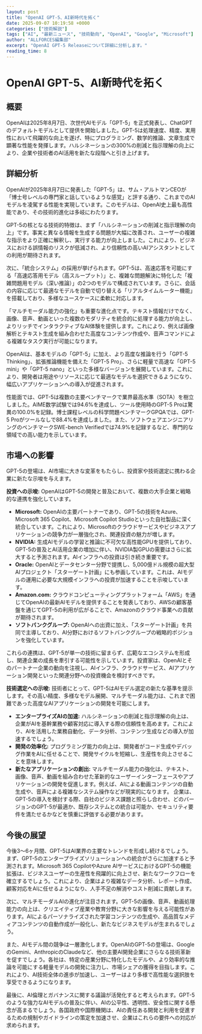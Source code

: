 ```yaml
---
layout: post
title: "OpenAI GPT-5、AI新時代を拓く"
date: 2025-09-07 10:19:58 +0000
categories: ["技術解説"]
tags: ["AI", "最新ニュース", "技術動向", "OpenAI", "Google", "Microsoft"]
author: "ALLFORCES編集部"
excerpt: "OpenAI GPT-5 Releaseについて詳細に分析します。"
reading_time: 8
---
```


# OpenAI GPT-5、AI新時代を拓く

## 概要
OpenAIは2025年8月7日、次世代AIモデル「GPT-5」を正式発表し、ChatGPTのデフォルトモデルとして提供を開始しました。GPT-5は処理速度、精度、実用性において飛躍的な向上を遂げ、特にプログラミング、数学的推論、文章生成で顕著な性能を発揮します。ハルシネーションの300%の削減と指示理解の向上により、企業や技術者のAI活用を新たな段階へと引き上げます。

## 詳細分析
OpenAIが2025年8月7日に発表した「GPT-5」は、サム・アルトマンCEOが「博士号レベルの専門家と話しているような感覚」と評する通り、これまでのAIモデルを凌駕する性能を実現しています。このモデルは、OpenAI史上最も高性能であり、その技術的進化は多岐にわたります。

GPT-5の核となる技術的特徴は、まず「ハルシネーションの削減と指示理解の向上」です。事実と異なる情報を生成する問題が大幅に改善され、ユーザーの複雑な指示をより正確に解釈し、実行する能力が向上しました。これにより、ビジネスにおける誤情報のリスクが低減され、より信頼性の高いAIアシスタントとしての利用が期待されます。

次に、「統合システム」の採用が挙げられます。GPT-5は、高速応答を可能にする「高速応答用モデル（高スループット）」と、複雑な問題解決に特化した「複雑問題用モデル（深い推論）」の2つのモデルで構成されています。さらに、会話の内容に応じて最適なモデルを自動で切り替える「リアルタイムルーター機能」を搭載しており、多様なユースケースに柔軟に対応します。

「マルチモーダル能力の強化」も重要な進化点です。テキスト情報だけでなく、画像、音声、動画といった複数のモダリティを統合的に処理する能力が向上し、よりリッチでインタラクティブなAI体験を提供します。これにより、例えば画像解析とテキスト生成を組み合わせた高度なコンテンツ作成や、音声コマンドによる複雑なタスク実行が可能になります。

OpenAIは、基本モデルの「GPT-5」に加え、より高度な推論を行う「GPT-5 Thinking」、拡張推論機能を備えた「GPT-5 Pro」、さらに軽量で高速な「GPT-5 mini」や「GPT-5 nano」といった多様なバージョンを展開しています。これにより、開発者は用途やリソースに応じて最適なモデルを選択できるようになり、幅広いアプリケーションへの導入が促進されます。

性能面では、GPT-5は複数の主要ベンチマークで業界最高水準（SOTA）を樹立しました。AIME数学試験では94.6%を達成し、ツール使用時のGPT-5 Proは驚異の100.0%を記録。博士課程レベルの科学問題ベンチマークGPQAでは、GPT-5 Proがツールなしで88.4%を達成しました。また、ソフトウェアエンジニアリングのベンチマークSWE-bench Verifiedでは74.9%を記録するなど、専門的な領域での高い能力を示しています。

## 市場への影響
GPT-5の登場は、AI市場に大きな変革をもたらし、投資家や技術選定に携わる企業に新たな示唆を与えます。

**投資への示唆:**
OpenAIはGPT-5の開発と普及において、複数の大手企業と戦略的な連携を強化しています。
*   **Microsoft:** OpenAIの主要パートナーであり、GPT-5の技術をAzure、Microsoft 365 Copilot、Microsoft Copilot Studioといった自社製品に深く統合しています。これにより、Microsoftのクラウドサービスやビジネスアプリケーションの競争力が一層強化され、関連投資の魅力が増します。
*   **NVIDIA:** 生成AIモデルの学習と推論に不可欠な高性能GPUを提供しており、GPT-5の普及とAI活用企業の増加に伴い、NVIDIA製GPUの需要はさらに拡大すると予測されます。AIインフラへの投資は引き続き重要です。
*   **Oracle:** OpenAIとデータセンター分野で提携し、5,000億ドル規模の超大型AIプロジェクト「スターゲート計画」にも参画しています。これは、AIモデルの運用に必要な大規模インフラへの投資が加速することを示唆しています。
*   **Amazon.com:** クラウドコンピューティングプラットフォーム「AWS」を通じてOpenAIの最新AIモデルを提供することを発表しており、AWSの顧客基盤を通じてGPT-5の利用が広がることで、Amazonのクラウド事業への貢献が期待されます。
*   **ソフトバンクグループ:** OpenAIへの出資に加え、「スターゲート計画」を共同で主導しており、AI分野におけるソフトバンクグループの戦略的ポジションを強化しています。

これらの連携は、GPT-5が単一の技術に留まらず、広範なエコシステムを形成し、関連企業の成長を牽引する可能性を示しています。投資家は、OpenAIとそのパートナー企業の動向を注視し、AIインフラ、クラウドサービス、AIアプリケーション開発といった関連分野への投資機会を検討すべきです。

**技術選定への示唆:**
技術者にとって、GPT-5はAIモデル選定の新たな基準を提示します。その高い精度、多様なモデル展開、マルチモーダル能力は、これまで困難であった高度なAIアプリケーションの開発を可能にします。
*   **エンタープライズAIの加速:** ハルシネーションの削減と指示理解の向上は、企業がAIを基幹業務や顧客対応に導入する際の信頼性を高めます。これにより、AIを活用した業務自動化、データ分析、コンテンツ生成などの導入が加速するでしょう。
*   **開発の効率化:** プログラミング能力の向上は、開発者がコード生成やデバッグ作業をAIに任せることで、開発サイクルを短縮し、生産性を向上させることを意味します。
*   **新たなアプリケーションの創出:** マルチモーダル能力の強化は、テキスト、画像、音声、動画を組み合わせた革新的なユーザーインターフェースやアプリケーションの開発を促進します。例えば、AIによる動画コンテンツの自動生成や、音声による複雑なシステム操作などが現実的になります。
企業は、GPT-5の導入を検討する際、自社のビジネス課題と照らし合わせ、どのバージョンのGPT-5が最適か、既存システムとの統合は可能か、セキュリティ要件を満たせるかなどを慎重に評価する必要があります。

## 今後の展望
今後3〜6ヶ月間、GPT-5はAI業界の主要なトレンドを形成し続けるでしょう。
まず、GPT-5のエンタープライズソリューションへの統合がさらに加速すると予測されます。Microsoft 365 CopilotやAzure AIサービスにおけるGPT-5の機能拡張は、ビジネスユーザーの生産性を飛躍的に向上させ、新たなワークフローを確立するでしょう。これにより、企業はより複雑なデータ分析、レポート作成、顧客対応をAIに任せるようになり、人手不足の解消やコスト削減に貢献します。

次に、マルチモーダルAIの進化が注目されます。GPT-5の画像、音声、動画処理能力の向上は、クリエイティブ産業や教育分野に大きな影響を与える可能性があります。AIによるパーソナライズされた学習コンテンツの生成や、高品質なメディアコンテンツの自動作成が一般化し、新たなビジネスモデルが生まれるでしょう。

また、AIモデル間の競争は一層激化します。OpenAIのGPT-5の登場は、GoogleのGemini、AnthropicのClaudeなど、他の主要AI開発企業にさらなる技術革新を促すでしょう。各社は、特定の産業分野に特化したモデルや、より効率的な推論を可能にする軽量モデルの開発に注力し、市場シェアの獲得を目指します。これにより、AI技術全体の進歩が加速し、ユーザーはより多様で高性能な選択肢を享受できるようになります。

最後に、AI倫理とガバナンスに関する議論が活発化すると考えられます。GPT-5のような強力なAIモデルの普及に伴い、AIの公平性、透明性、安全性に関する懸念が高まるでしょう。各国政府や国際機関は、AIの責任ある開発と利用を促進するための規制やガイドラインの策定を加速させ、企業はこれらの要件への対応が求められます。

